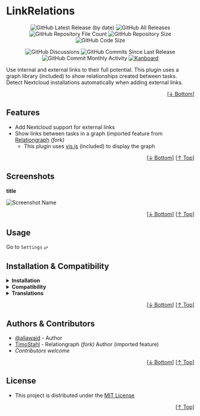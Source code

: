 <h1 name="readme-top">LinkRelations</h1>
<p align="center">
    <img src="https://img.shields.io/github/v/release/aljawaid/LinkRelations?style=for-the-badge&color=brightgreen" alt="GitHub Latest Release (by date)" title="GitHub Latest Release (by date)">
    <img src="https://img.shields.io/github/downloads/aljawaid/LinkRelations/total?style=for-the-badge&color=orange" alt="GitHub All Releases" title="GitHub All Downloads">
    <img src="https://img.shields.io/github/directory-file-count/aljawaid/LinkRelations?style=for-the-badge&color=orange" alt="GitHub Repository File Count" title="GitHub Repository File Count">
    <img src="https://img.shields.io/github/repo-size/aljawaid/LinkRelations?style=for-the-badge&color=orange" alt="GitHub Repository Size" title="GitHub Repository Size">
    <img src="https://img.shields.io/github/languages/code-size/aljawaid/LinkRelations?style=for-the-badge&color=orange" alt="GitHub Code Size" title="GitHub Code Size">
</p>
<p align="center">
    <img src="https://img.shields.io/github/discussions/aljawaid/LinkRelations?style=for-the-badge&color=blue" alt="GitHub Discussions" title="GitHub Discussions">
    <img src="https://img.shields.io/github/commits-since/aljawaid/LinkRelations/latest?include_prereleases&style=for-the-badge&color=blue" alt="GitHub Commits Since Last Release" title="GitHub Commits Since Last Release">
    <img src="https://img.shields.io/github/commit-activity/m/aljawaid/LinkRelations?style=for-the-badge&color=blue" alt="GitHub Commit Monthly Activity" title="GitHub Commit Monthly Activity">
    <a href="https://github.com/kanboard/kanboard" title="Kanboard - Kanban Project Management Software"><img src="https://img.shields.io/badge/Plugin%20for-kanboard-D40000?style=for-the-badge" alt="Kanboard"></a>
</p>

Use internal and external links to their full potential. This plugin uses a graph library (included) to show relationships created between tasks. Detect Nextcloud installations automatically when adding external links.

<p align="right">[<a href="#readme-bottom">&#8595; Bottom</a>]</p>

## Features

- Add Nextcloud support for external links
- Show links between tasks in a graph (imported feature from [Relationgraph](https://github.com/TimoStahl/kanboard_plugin_relationgraph) _(fork)_
  - This plugin uses [vis.js](https://github.com/almende/vis "A dynamic, browser-based visualization library") (included) to display the graph

<p align="right">[<a href="#readme-bottom">&#8595; Bottom</a>] [<a href="#readme-top">&#8593; Top</a>]</p>

## Screenshots

**title**  

![Screenshot Name](../master/Screenshots/screenshot-name.png "Read Screenshot Name")

<p align="right">[<a href="#readme-bottom">&#8595; Bottom</a>] [<a href="#readme-top">&#8593; Top</a>]</p>

## Usage

Go to `Settings` &#10562;


## Installation & Compatibility

<details>
    <summary><strong>Installation</strong></summary>

- Install via the **[Kanboard](https://github.com/kanboard/kanboard "Kanboard - Kanban Project Management Software") Plugin Directory** or see [INSTALL.md](../master/INSTALL.md)
- Read the full [**Changelog**](../master/changelog.md "See changes") to see the latest updates

</details>
<details>
    <summary><strong>Compatibility</strong></summary>

- Requires [Kanboard](https://github.com/kanboard/kanboard "Kanboard - Kanban Project Management Software") ≥`1.2.20`
- **Other Plugins & Action Plugins**
  - _No known issues_
- **Core Files & Templates**
  - `01` Template override
  - _No database changes_

</details>
<details>
    <summary><strong>Translations</strong></summary>

- _Starter template available_

</details>

<p align="right">[<a href="#readme-bottom">&#8595; Bottom</a>] [<a href="#readme-top">&#8593; Top</a>]</p>

## Authors & Contributors

- [@aljawaid](https://github.com/aljawaid) - Author
- [TimoStahl](https://github.com/TimoStahl/kanboard_plugin_relationgraph) - Relationgraph _(fork)_ Author (imported feature)
- _Contributors welcome_

<p align="right">[<a href="#readme-bottom">&#8595; Bottom</a>] [<a href="#readme-top">&#8593; Top</a>]</p>

## License

- This project is distributed under the [MIT License](../master/LICENSE "Read The MIT license")

<a name="readme-bottom"></a>
<p align="right">[<a href="#readme-top">&#8593; Top</a>]</p>
